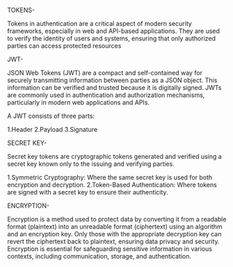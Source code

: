 TOKENS-

Tokens in authentication are a critical aspect of modern security frameworks, especially in web and API-based applications. They are used to verify the identity of users and systems, ensuring that only authorized parties can access protected resources

JWT-

JSON Web Tokens (JWT) are a compact and self-contained way for securely transmitting information between parties as a JSON object. This information can be verified and trusted because it is digitally signed. JWTs are commonly used in authentication and authorization mechanisms, particularly in modern web applications and APIs.

A JWT consists of three parts:

1.Header
2.Payload
3.Signature

SECRET KEY-

Secret key tokens are cryptographic tokens generated and verified using a secret key known only to the issuing and verifying parties.

1.Symmetric Cryptography: Where the same secret key is used for both encryption and decryption.
2.Token-Based Authentication: Where tokens are signed with a secret key to ensure their authenticity.

ENCRYPTION-

Encryption is a method used to protect data by converting it from a readable format (plaintext) into an unreadable format (ciphertext) using an algorithm and an encryption key. Only those with the appropriate decryption key can revert the ciphertext back to plaintext, ensuring data privacy and security. Encryption is essential for safeguarding sensitive information in various contexts, including communication, storage, and authentication.